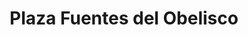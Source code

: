 ---
title: "Plaza Fuentes del Obelisco"
url: /san-rafael-de-escazu/plaza-fuentes-del-obelisco/
shop: centro comercial
---